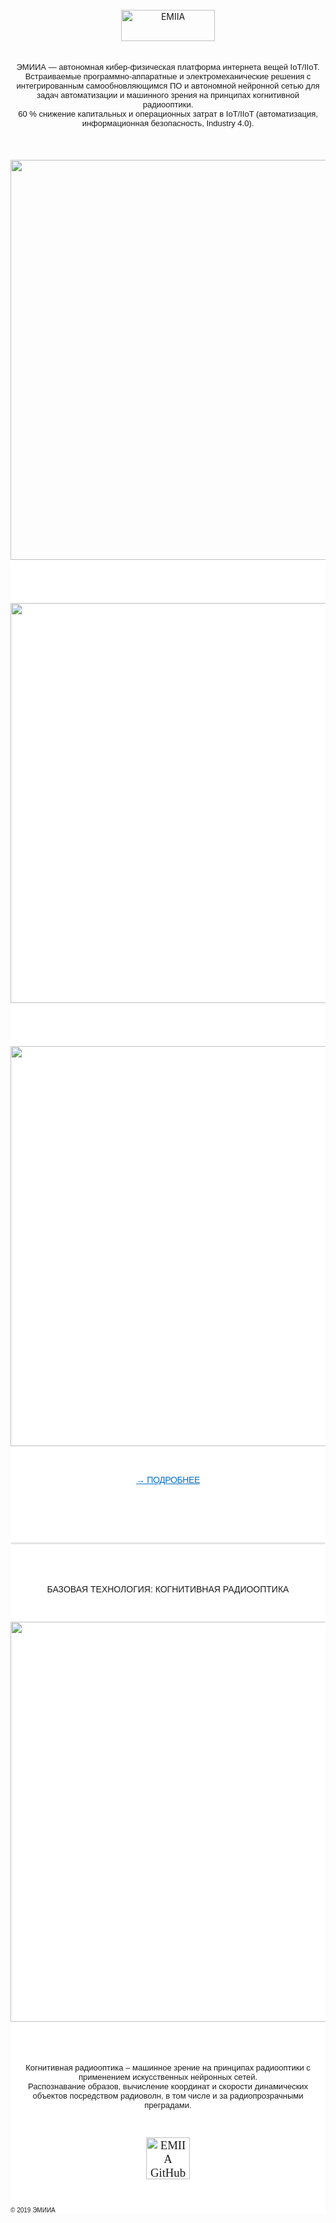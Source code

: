 <!DOCTYPE html>
<html >
  <head>
    <meta charset="UTF-8">


  
<br/>

<div class="separator" style="clear: both; text-align: center;">
<a href="https://www.emiia.ru"><img alt="EMIIA" border="0" height="50" width="150" src="https://emiia.github.io/1/monocle12.svg" title="EMIIA" /></a></div>

<br/>
<br/>
	
<div dir="ltr" style="text-align: center;" trbidi="on">
<span style="font-family: Arial; font-size: small;">
 ЭМИИА — автономная кибер-физическая платформа интернета вещей IoT/IIoT. <a href="https://www.emiia.ru/p/confidentiality.html"><span style="color: black;"></span></a></span></div>
 <div dir="ltr" style="text-align: center;" trbidi="on">
<span style="font-family: Arial; font-size: small;">
 Встраиваемые программно-аппаратные и электромеханические решения c интегрированным самообновляющимся ПО и автономной нейронной сетью для задач автоматизации и машинного зрения на принципах когнитивной радиооптики.<a href="https://www.emiia.ru/p/confidentiality.html"><span style="color: black;"></span></a></span></div>
<div dir="ltr" style="text-align: center;" trbidi="on">
<span style="font-family: Arial; font-size: small;">
 60 % снижение капитальных и операционных затрат в IoT/IIoT (автоматизация, информационная безопасность, Industry 4.0).<a href="https://www.emiia.ru/p/confidentiality.html"><span style="color: black;"></span></a></span></div>


<br/>
<br/>
<br/>



<div class="separator" style="clear: both; text-align: center;">
<a href="https://emiia.github.io/1/monocle8.png" ><img  src="https://emiia.github.io/1/monocle8.png" style="font-family: &quot;times new roman&quot;;" width="640" /></a></div>
<div class="separator" style="background-color: white; clear: both; font-size: 18.72px; text-align: center;">

<br/>
<br/>
<br/>

<div class="separator" style="clear: both; text-align: center;">
<a href="https://emiia.github.io/1/monocle4.gif" ><img  src="https://emiia.github.io/1/monocle4.gif" style="font-family: &quot;times new roman&quot;;" width="640" /></a></div>
<div class="separator" style="background-color: white; clear: both; font-size: 18.72px; text-align: center;">
	
<br/>
<br/>
<br/>

<div class="separator" style="clear: both; text-align: center;">
<a href="https://emiia.github.io/1/monocle4.gif" ><img  src="https://emiia.github.io/1/monocle7.png" style="font-family: &quot;times new roman&quot;;" width="640" /></a></div>
<div class="separator" style="background-color: white; clear: both; font-size: 18.72px; text-align: center;">	

<br/>
<br/>

<div dir="ltr" style="text-align: center;" trbidi="on">
<a class="more" data-analytics-region="learn more" href="https://www.emiia.ru/p/b2b.html" style="color: #0070c9; font-size: 14px; letter-spacing: -0.374px; text-align: center;"><span style="font-family: Arial, Helvetica, sans-serif;">→ ПОДРОБНЕЕ</span></a></div>


<br/>
<br/>
<br/>
<br/>

<div dir="ltr" style="text-align: left;" trbidi="on">
<div style="margin: 0px; padding: 0px; text-align: center;">
<hr style="border-bottom-color: rgb(229, 229, 229); border-bottom-style: solid; border-left: 0px; border-right: 0px; border-top: 0px; clear: both; font-family: &quot;times new roman&quot;; height: 0px; margin: 0px 0px 20px; padding: 0px;" />
<div style="font-family: &quot;times new roman&quot;; margin: 0px; padding: 0px;">

<br/>
<br/>

<div dir="ltr" style="text-align: center;" trbidi="on">
<div style="text-align: center;">
<span style="font-family: &quot;arial&quot; , &quot;ariala&quot; , arial; font-size: 14px;">БАЗОВАЯ ТЕХНОЛОГИЯ: КОГНИТИВНАЯ РАДИООПТИКА</span></div>

<br/>
<br/>
    

</div>
<div class="separator" style="clear: both; text-align: center;">
<a href="https://emiia.github.io/1/monocle17.png" ><img  src="https://emiia.github.io/1/monocle17.png" style="font-family: &quot;times new roman&quot;;" width="640" /></a></div>
<div class="separator" style="background-color: white; clear: both; font-size: 18.72px; text-align: center;">

<br/>


<br/>
<br/>


<div dir="ltr" style="text-align: center;" trbidi="on">
<span style="font-family: Arial; font-size: small;">
Когнитивная радиооптика – машинное зрение на принципах радиооптики с применением искусственных нейронных сетей. <a href="https://www.emiia.ru/p/confidentiality.html"><span style="color: black;"></span></a></span></div>
<div dir="ltr" style="text-align: center;" trbidi="on">
<span style="font-family: Arial; font-size: small;">
Распознавание образов, вычисление координат и скорости динамических объектов посредством радиоволн, в том числе и за радиопрозрачными преградами. <a href="https://www.emiia.ru/p/confidentiality.html"><span style="color: black;"></span></a></span></div>
<br/>
<br/>

<div dir="ltr" style="text-align: left;" trbidi="on">
<div class="separator" style="clear: both; text-align: center;">
<a href="https://github.com/EMIIA"><img alt="EMIIA GitHub" border="0" data-original-height="140" data-original-width="280" height="67" src="https://emiia.github.io/emiia13.svg" title="EMIIA" width="70" /></a></div>
            

<br/>
<br/>

<div dir="ltr" style="text-align: left;" trbidi="on">
<span style="font-family: Arial; font-size: x-small;">© 2019 ЭМИИА<a href="https://www.emiia.ru/p/confidentiality.html"><span style="color: black;"></span></a></span></div>


